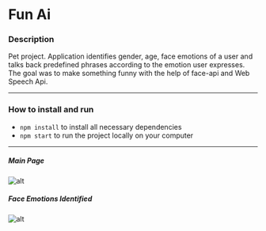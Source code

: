 # Fun Ai

### Description

Pet project. Application identifies gender, age, face emotions of a user and talks back predefined phrases according to the emotion user expresses. The goal was to make something funny with the help of face-api and Web Speech Api.

---

### How to install and run
- `npm install` to install all necessary dependencies
- `npm start` to run the project locally on your computer

---

##### Main Page

![alt](./readmeAssets/mainPage.png)

##### Face Emotions Identified

![alt](./readmeAssets/faceEmotions.png)

